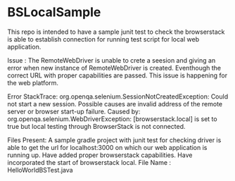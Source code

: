 # BSLocalSample
This repo is intended to have a sample junit test to check the browserstack is able to establish connection for running test script for local web application.

Issue :
The RemoteWebDriver is unable to crete a seesion and giving an error when new instance of RemoteWebDriver is created.
Eventhough the correct URL with proper capabilities are passed.
This issue is happening for the web platform.

Error StackTrace:
org.openqa.selenium.SessionNotCreatedException: Could not start a new session. Possible causes are invalid address of the remote server or browser start-up failure. 
Caused by: org.openqa.selenium.WebDriverException: [browserstack.local] is set to true but local testing through BrowserStack is not connected.

Files Present:
A sample gradle project with junit test for checking driver is able to get the url for localhost:3000 on which our web application is running up.
Have added proper browserstack capabilities.
Have incorporated the start of browserstack local.
File Name : HelloWorldBSTest.java 

